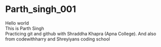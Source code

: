 # Parth_singh_001
Hello world
<br>
This is Parth Singh
<br>
Practicing git and github with Shraddha Khapra (Apna College).
And also from codewithharry and Shreyiyans coding school
